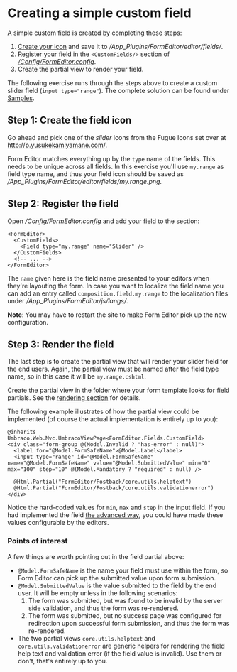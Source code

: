 # Creating a simple custom field
A simple custom field is created by completing these steps:
1. [Create your icon](extend.md) and save it to */App_Plugins/FormEditor/editor/fields/*.
2. Register your field in the `<CustomFields/>` section of [*/Config/FormEditor.config*](../Source/Umbraco/Config/FormEditor.config).
3. Create the partial view to render your field.

The following exercise runs through the steps above to create a custom slider field (`input type="range"`). The complete solution can be found under [Samples](../Samples/).

## Step 1: Create the field icon
Go ahead and pick one of the *slider* icons from the Fugue Icons set over at http://p.yusukekamiyamane.com/. 

Form Editor matches everything up by the `type` name of the fields. This needs to be unique across all fields. In this exercise you'll use `my.range` as field type name, and thus your field icon should be saved as */App_Plugins/FormEditor/editor/fields/my.range.png*.

## Step 2: Register the field
Open */Config/FormEditor.config* and add your field to the <CustomFields/> section:
```
<FormEditor>
  <CustomFields>
    <Field type="my.range" name="Slider" />
  </CustomFields>
  <!-- ... -->
</FormEditor>
```

The `name` given here is the field name presented to your editors when they're layouting the form. In case you want to localize the field name you can add an entry called `composition.field.my.range` to the localization files under */App_Plugins/FormEditor/js/langs/*.

**Note**: You may have to restart the site to make Form Editor pick up the new configuration.

## Step 3: Render the field
The last step is to create the partial view that will render your slider field for the end users. Again, the partial view must be named after the field type name, so in this case it will be `my.range.cshtml`.

Create the partial view in the folder where your form template looks for field partials. See the [rendering section](rendering.md) for details.

The following example illustrates of how the partial view could be implemented (of course the actual implementation is entirely up to you):
```
@inherits Umbraco.Web.Mvc.UmbracoViewPage<FormEditor.Fields.CustomField>
<div class="form-group @(Model.Invalid ? "has-error" : null)">
  <label for="@Model.FormSafeName">@Model.Label</label>
  <input type="range" id="@Model.FormSafeName" name="@Model.FormSafeName" value="@Model.SubmittedValue" min="0" max="100" step="10" @(Model.Mandatory ? "required" : null) />

  @Html.Partial("FormEditor/Postback/core.utils.helptext")
  @Html.Partial("FormEditor/Postback/core.utils.validationerror")
</div>
```

Notice the hard-coded values for `min`, `max` and `step` in the input field. If you had implemented the field [the advanced way](extend_field_advanced.md), you could have made these values configurable by the editors.

### Points of interest
A few things are worth pointing out in the field partial above:
* `@Model.FormSafeName` is the name your field must use within the form, so Form Editor can pick up the submitted value upon form submission.
* `@Model.SubmittedValue` is the value submitted to the field by the end user. It will be empty unless in the following scenarios:
    1. The form was submitted, but was found to be invalid by the server side validation, and thus the form was re-rendered.
    2. The form was submitted, but no success page was configured for redirection upon successful form submission, and thus the form was re-rendered.
* The two partial views `core.utils.helptext` and `core.utils.validationerror` are generic helpers for rendering the field help text and validation error (if the field value is invalid). Use them or don't, that's entirely up to you.
